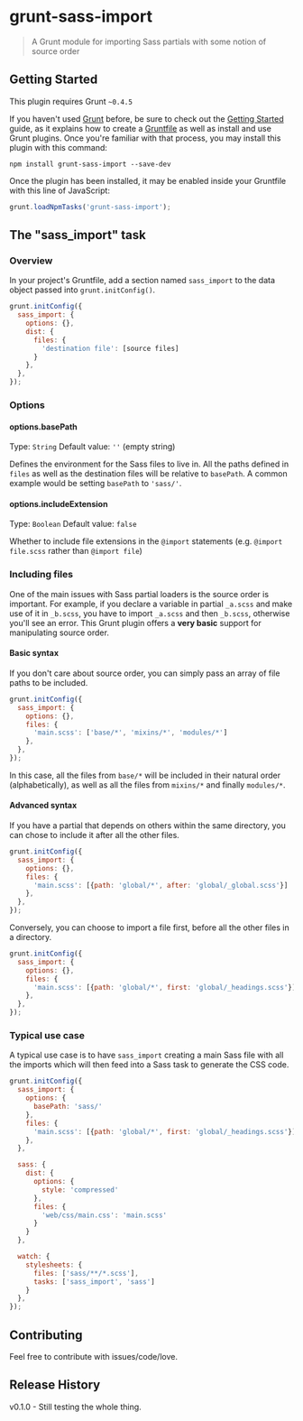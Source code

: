 # grunt-sass-import

> A Grunt module for importing Sass partials with some notion of source order

## Getting Started
This plugin requires Grunt `~0.4.5`

If you haven't used [Grunt](http://gruntjs.com/) before, be sure to check out the [Getting Started](http://gruntjs.com/getting-started) guide, as it explains how to create a [Gruntfile](http://gruntjs.com/sample-gruntfile) as well as install and use Grunt plugins. Once you're familiar with that process, you may install this plugin with this command:

```shell
npm install grunt-sass-import --save-dev
```

Once the plugin has been installed, it may be enabled inside your Gruntfile with this line of JavaScript:

```js
grunt.loadNpmTasks('grunt-sass-import');
```

## The "sass_import" task

### Overview
In your project's Gruntfile, add a section named `sass_import` to the data object passed into `grunt.initConfig()`.

```js
grunt.initConfig({
  sass_import: {
    options: {},
    dist: {
      files: {
        'destination file': [source files]
      }
    },
  },
});
```

### Options

#### options.basePath
Type: `String`
Default value: `''` (empty string)

Defines the environment for the Sass files to live in. All the paths defined in `files` as well as the destination files will be relative to `basePath`.
A common example would be setting `basePath` to `'sass/'`.

#### options.includeExtension
Type: `Boolean`
Default value: `false`

Whether to include file extensions in the `@import` statements (e.g. `@import file.scss` rather than `@import file`)

### Including files
One of the main issues with Sass partial loaders is the source order is important. For example, if you declare a variable in partial `_a.scss` and make use of it in `_b.scss`, you have to import `_a.scss` and then `_b.scss`, otherwise you'll see an error.
This Grunt plugin offers a **very basic** support for manipulating source order.

#### Basic syntax
If you don't care about source order, you can simply pass an array of file paths to be included.

```js
grunt.initConfig({
  sass_import: {
    options: {},
    files: {
      'main.scss': ['base/*', 'mixins/*', 'modules/*']
    },
  },
});
```

In this case, all the files from `base/*` will be included in their natural order (alphabetically), as well as all the files from `mixins/*` and finally `modules/*`.

#### Advanced syntax
If you have a partial that depends on others within the same directory, you can chose to include it after all the other files.

```js
grunt.initConfig({
  sass_import: {
    options: {},
    files: {
      'main.scss': [{path: 'global/*', after: 'global/_global.scss'}]
    },
  },
});
```

Conversely, you can choose to import a file first, before all the other files in a directory.

```js
grunt.initConfig({
  sass_import: {
    options: {},
    files: {
      'main.scss': [{path: 'global/*', first: 'global/_headings.scss'}]
    },
  },
});
```

### Typical use case
A typical use case is to have `sass_import` creating a main Sass file with all the imports which will then feed into a Sass task to generate the CSS code.

```js
grunt.initConfig({
  sass_import: {
    options: {
      basePath: 'sass/'
    },
    files: {
      'main.scss': [{path: 'global/*', first: 'global/_headings.scss'}]
    },
  },

  sass: {
    dist: {
      options: {
        style: 'compressed'
      },
      files: {
        'web/css/main.css': 'main.scss'
      }
    }
  },

  watch: {
    stylesheets: {
      files: ['sass/**/*.scss'],
      tasks: ['sass_import', 'sass']
    }
  },
});
```

## Contributing
Feel free to contribute with issues/code/love.

## Release History
v0.1.0 - Still testing the whole thing.
